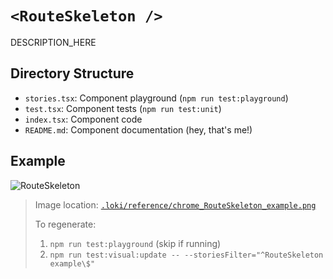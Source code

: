 # `<RouteSkeleton />`

DESCRIPTION_HERE

## Directory Structure

- `stories.tsx`: Component playground (`npm run test:playground`)
- `test.tsx`: Component tests (`npm run test:unit`)
- `index.tsx`: Component code
- `README.md`: Component documentation (hey, that's me!)

## Example

![RouteSkeleton](../../../.loki/reference/chrome_RouteSkeleton_example.png)

> Image location: [`.loki/reference/chrome_RouteSkeleton_example.png`](../../../.loki/reference/chrome_RouteSkeleton_example.png)
> 
> To regenerate: 
> 1. `npm run test:playground` (skip if running)
> 1. `npm run test:visual:update -- --storiesFilter="^RouteSkeleton example\$"`
